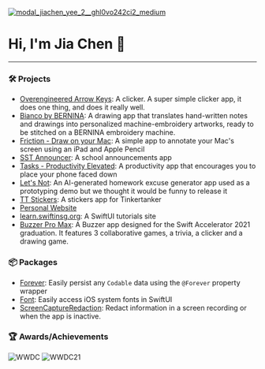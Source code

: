 [![modal_jiachen_yee_2__ghl0vo242ci2_medium](https://github.com/jiachenyee/jiachenyee/assets/36725840/2365e224-9aa8-44ff-af24-9efeeea15291)](https://www.apple.com/sg/education/college-students/#jiachen-yee)
# Hi, I'm Jia Chen 👋

---
### 🛠 Projects
- [Overengineered Arrow Keys](https://oak.jiachen.app): A clicker. A super simple clicker app, it does one thing, and does it really well.
- [Bianco by BERNINA](https://apps.apple.com/sg/app/bianco-by-bernina/id1670888263): A drawing app that translates hand-written notes and drawings into personalized machine-embroidery artworks, ready to be stitched on a BERNINA embroidery machine.
- [Friction - Draw on your Mac](https://friction.tk.sg/): A simple app to annotate your Mac's screen using an iPad and Apple Pencil
- [SST Announcer](https://apps.apple.com/sg/app/sst-announcer/id683929182): A school announcements app
- [Tasks - Productivity Elevated](https://apps.apple.com/us/app/tasks-productivity-elevated/id1440454388): A productivity app that encourages you to place your phone faced down
- [Let's Not](https://apps.apple.com/tt/app/lets-not/id1593228441): An AI-generated homework excuse generator app used as a prototyping demo but we thought it would be funny to release it
- [TT Stickers](https://apps.apple.com/sg/app/tt-stickers/id1551965798): A stickers app for Tinkertanker
- [Personal Website](https://jiachenyee.com)
- [learn.swiftinsg.org](https://learn.swiftinsg.org): A SwiftUI tutorials site
- [Buzzer Pro Max](http://github.com/jiachenyee/Buzzer-Pro-Max): A Buzzer app designed for the Swift Accelerator 2021 graduation. It features 3 collaborative games, a trivia, a clicker and a drawing game.

### 📦 Packages
- [Forever](https://github.com/jiachenyee/Forever): Easily persist any `Codable` data using the `@Forever` property wrapper
- [Font](https://github.com/jiachenyee/Font): Easily access iOS system fonts in SwiftUI
- [ScreenCaptureRedaction](https://github.com/jiachenyee/ScreenCaptureRedaction): Redact information in a screen recording or when the app is inactive.

### 🏆 Awards/Achievements
![WWDC](https://img.shields.io/badge/-2020%20WWDC%20Scholar-black?style=for-the-badge&logo=apple&logoColor=white) ![WWDC21](https://img.shields.io/badge/-2021%20WWDC%20Scholar-black?style=for-the-badge&logo=apple&logoColor=white)
